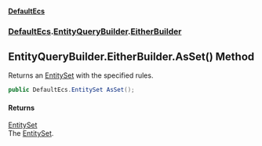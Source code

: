 #### [DefaultEcs](DefaultEcs.md 'DefaultEcs')
### [DefaultEcs](DefaultEcs.md#DefaultEcs 'DefaultEcs').[EntityQueryBuilder](EntityQueryBuilder.md 'DefaultEcs.EntityQueryBuilder').[EitherBuilder](EntityQueryBuilder.EitherBuilder.md 'DefaultEcs.EntityQueryBuilder.EitherBuilder')

## EntityQueryBuilder.EitherBuilder.AsSet() Method

Returns an [EntitySet](EntitySet.md 'DefaultEcs.EntitySet') with the specified rules.

```csharp
public DefaultEcs.EntitySet AsSet();
```

#### Returns
[EntitySet](EntitySet.md 'DefaultEcs.EntitySet')  
The [EntitySet](EntitySet.md 'DefaultEcs.EntitySet').
